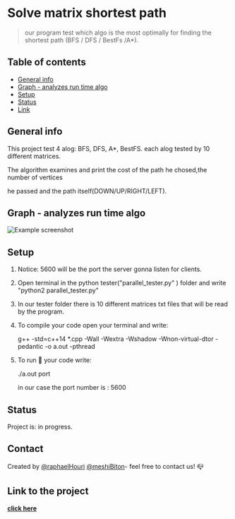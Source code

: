 # Solve matrix shortest path 
> our program test which algo is the most optimally for finding the shortest path (BFS / DFS / BestFs /A*).

## Table of contents
* [General info](#general-info)
* [Graph - analyzes run time algo](#Graph-analyzes-run-time-algo)
* [Setup](#setup)
* [Status](#status)
* [Link](#link-to-the-project)

## General info
This project test 4 alog: BFS, DFS, A*, BestFS. each alog tested by 10 different matrices. 

The algorithm examines and print the cost of the path he chosed,the number of vertices 

he passed and the path itself(DOWN/UP/RIGHT/LEFT).

## Graph - analyzes run time algo
![Example screenshot](./img/fly2.jpeg)

## Setup 

1. Notice: 5600 will be the port the server gonna listen for clients.

2. Open terminal in the python tester("parallel_tester.py" ) folder and write "python2 parallel_tester.py"

3. In our tester folder there is 10 different matrices txt files that will be read by the program.
   
4. To compile your code open your terminal and write:

   g++ -std=c++14 *.cpp -Wall -Wextra -Wshadow -Wnon-virtual-dtor -pedantic -o a.out -pthread

5. To run  :running:  your code write: 

   ./a.out port
   
   in our case the port number is : 5600

## Status
Project is:  in progress.

## Contact
Created by [@raphaelHouri](https://github.com/raphaelHouri) [@meshiBiton](https://github.com/meshibiton)- feel free to contact us! :mailbox_closed:

## Link to the project
[**click here**](https://github.com/meshibiton/finalProjectPart2)
